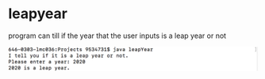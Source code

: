 # leapyear
program can till if the year that the user inputs is a leap year or not 

![Leapyear application](https://github.com/nirviksharma/leapyear/blob/master/leapyear.png)
